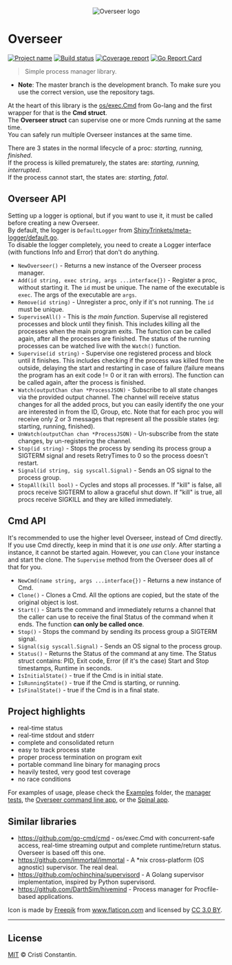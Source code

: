 <div align="center">
  <br/>
  <img src="https://raw.githubusercontent.com/ShinyTrinkets/overseer/master/logo.png" alt="Overseer logo">
  <br/>
</div>

# Overseer

[![Project name][project-img]][project-url]
[![Build status][build-img]][build-url]
[![Coverage report][cover-img]][cover-url]
[![Go Report Card][goreport-img]][goreport-url]

> Simple process manager library.


* **Note**: The master branch is the development branch. To make sure you use the correct version, use the repository tags.

At the heart of this library is the [os/exec.Cmd](https://golang.org/pkg/os/exec/#Cmd) from Go-lang and the first wrapper for that is the **Cmd struct**.<br/>
The **Overseer struct** can supervise one or more Cmds running at the same time.<br/>
You can safely run multiple Overseer instances at the same time.

There are 3 states in the normal lifecycle of a proc: *starting, running, finished*.<br/>
If the process is killed prematurely, the states are: *starting, running, interrupted*.<br/>
If the process cannot start, the states are: *starting, fatal*.


## Overseer API

Setting up a logger is optional, but if you want to use it, it must be called before creating a new Overseer.<br/>
By default, the logger is `DefaultLogger` from [ShinyTrinkets/meta-logger/default.go](https://github.com/ShinyTrinkets/meta-logger/blob/master/default.go).<br/>
To disable the logger completely, you need to create a Logger interface (with functions Info and Error) that don't do anything.

* `NewOverseer()` - Returns a new instance of the Overseer process manager.
* `Add(id string, exec string, args ...interface{})` - Register a proc, without starting it. The `id` must be unique. The name of the executable is `exec`. The args of the executable are `args`.
* `Remove(id string)` - Unregister a proc, only if it's not running. The `id` must be unique.
* `SuperviseAll()` - This is *the main function*. Supervise all registered processes and block until they finish. This includes killing all the processes when the main program exits. The function can be called again, after all the processes are finished. The status of the running processes can be watched live with the `Watch()` function.
* `Supervise(id string)` - Supervise one registered process and block until it finishes. This includes checking if the process was killed from the outside, delaying the start and restarting in case of failure (failure means the program has an exit code != 0 or it ran with errors). The function can be called again, after the process is finished.
* `Watch(outputChan chan *ProcessJSON)` - Subscribe to all state changes via the provided output channel. The channel will receive status changes for all the added procs, but you can easily identify the one your are interested in from the ID, Group, etc. Note that for each proc you will receive only 2 or 3 messages that represent all the possible states (eg: starting, running, finished).
* `UnWatch(outputChan chan *ProcessJSON)` - Un-subscribe from the state changes, by un-registering the channel.
* `Stop(id string)` - Stops the process by sending its process group a SIGTERM signal and resets RetryTimes to 0 so the process doesn't restart.
* `Signal(id string, sig syscall.Signal)` - Sends an OS signal to the process group.
* `StopAll(kill bool)` - Cycles and stops all processes. If "kill" is false, all procs receive SIGTERM to allow a graceful shut down. If "kill" is true, all procs receive SIGKILL and they are killed immediately.

## Cmd API

It's recommended to use the higher level Overseer, instead of Cmd directly.<br/>
If you use Cmd directly, keep in mind that it is *one use only*. After starting a instance, it cannot be started again. However, you can `Clone` your instance and start the clone. The `Supervise` method from the Overseer does all of that for you.

* `NewCmd(name string, args ...interface{})` - Returns a new instance of Cmd.
* `Clone()` - Clones a Cmd. All the options are copied, but the state of the original object is lost.
* `Start()` - Starts the command and immediately returns a channel that the caller can use to receive the final Status of the command when it ends. The function **can only be called once**.
* `Stop()` - Stops the command by sending its process group a SIGTERM signal.
* `Signal(sig syscall.Signal)` - Sends an OS signal to the process group.
* `Status()` - Returns the Status of the command at any time. The Status struct contains: PID, Exit code, Error (if it's the case) Start and Stop timestamps, Runtime in seconds.
* `IsInitialState()` - true if the Cmd is in initial state.
* `IsRunningState()` - true if the Cmd is starting, or running.
* `IsFinalState()` - true if the Cmd is in a final state.


## Project highlights

* real-time status
* real-time stdout and stderr
* complete and consolidated return
* easy to track process state
* proper process termination on program exit
* portable command line binary for managing procs
* heavily tested, very good test coverage
* no race conditions


For examples of usage, please check the [Examples](examples/) folder, the [manager tests](manager_test.go), the [Overseer command line app](cmd/cmd.go), or the [Spinal app](https://github.com/ShinyTrinkets/spinal/blob/master/main.go).


## Similar libraries

* https://github.com/go-cmd/cmd - os/exec.Cmd with concurrent-safe access, real-time streaming output and complete runtime/return status. Overseer is based off this one.
* https://github.com/immortal/immortal - A *nix cross-platform (OS agnostic) supervisor. The real deal.
* https://github.com/ochinchina/supervisord - A Golang supervisor implementation, inspired by Python supervisord.
* https://github.com/DarthSim/hivemind - Process manager for Procfile-based applications.


Icon is made by <a href="http://www.freepik.com" title="Freepik">Freepik</a> from <a href="https://www.flaticon.com/" title="Flaticon">www.flaticon.com</a> and licensed by <a href="http://creativecommons.org/licenses/by/3.0/" title="Creative Commons BY 3.0" target="_blank">CC 3.0 BY</a>.

-----

## License

[MIT](LICENSE) © Cristi Constantin.

[project-img]: https://badgen.net/badge/%E2%AD%90/Trinkets/4B0082
[project-url]: https://github.com/ShinyTrinkets
[build-img]: https://badgen.net/travis/ShinyTrinkets/overseer
[build-url]: https://travis-ci.org/ShinyTrinkets/overseer
[cover-img]: https://codecov.io/gh/ShinyTrinkets/overseer/branch/master/graph/badge.svg
[cover-url]: https://codecov.io/gh/ShinyTrinkets/overseer
[goreport-img]: https://goreportcard.com/badge/github.com/ShinyTrinkets/overseer
[goreport-url]: https://goreportcard.com/report/github.com/ShinyTrinkets/overseer
